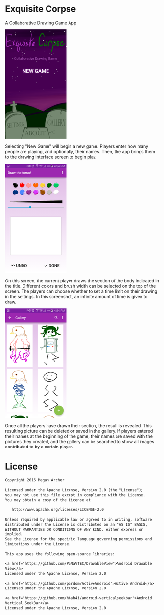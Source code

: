 # Exquisite Corpse
A Collaborative Drawing Game App

<img src="/Screenshots/OpeningScreenShot.png?raw=true" width="200" />

Selecting "New Game" will begin a new game. Players enter how many people are playing, and optionally, their names. Then, the app brings them to the drawing interface screen to begin play.

<img src="/Screenshots/DrawingInterfaceShot.png?raw=true" width="200" />

On this screen, the current player draws the section of the body indicated in the title. Different colors and brush width can be selected on the top of the screen. The players can choose whether to set a time limit on their drawing in the settings. In this screenshot, an infinite amount of time is given to draw.

<img src="/Screenshots/GalleryShot.png?raw=true" width="200" />

Once all the players have drawn their section, the result is revealed. This resulting picture can be deleted or saved in the gallery. If players entered their names at the beginning of the game, their names are saved with the pictures they created, and the gallery can be searched to show all images contributed to by a certain player.

License
=======

    Copyright 2016 Megan Archer

    Licensed under the Apache License, Version 2.0 (the "License");
    you may not use this file except in compliance with the License.
    You may obtain a copy of the License at

       http://www.apache.org/licenses/LICENSE-2.0

    Unless required by applicable law or agreed to in writing, software
    distributed under the License is distributed on an "AS IS" BASIS,
    WITHOUT WARRANTIES OR CONDITIONS OF ANY KIND, either express or implied.
    See the License for the specific language governing permissions and
    limitations under the License.
    
    This app uses the following open-source libraries:
    
    <a href="https://github.com/PaNaVTEC/DrawableView">Android Drawable View</a>
    Licensed under the Apache License, Version 2.0
    
    <a href="https://github.com/pardom/ActiveAndroid">Active Android</a>
    Licensed under the Apache License, Version 2.0
    
    <a href="https://github.com/h6ah4i/android-verticalseekbar">Android Vertical SeekBar</a>
    Licensed under the Apache License, Version 2.0
